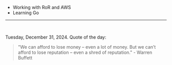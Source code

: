 - Working with RoR and AWS
- Learning Go

---

<br>

<!-- quote_marker -->
Tuesday, December 31, 2024. Quote of the day:

> "We can afford to lose money – even a lot of money.  But we can’t afford to lose reputation – even a shred of reputation." - Warren Buffett
